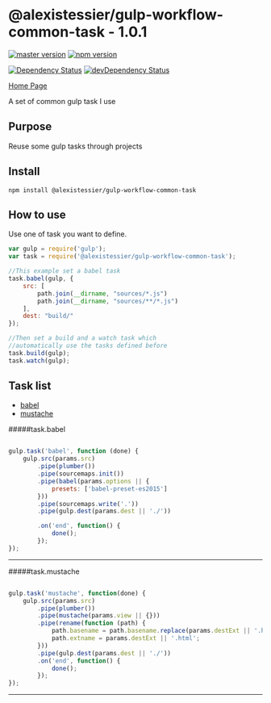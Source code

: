 @alexistessier/gulp-workflow-common-task - 1.0.1
================

[![master version](https://img.shields.io/badge/master%20version-1.0.1-blue.svg)](https://github.com/AlexisTessier/gulp-workflow-common-task#readme)
[![npm version](https://badge.fury.io/js/@alexistessier/gulp-workflow-common-task.svg)](https://badge.fury.io/js/@alexistessier/gulp-workflow-common-task)

[![Dependency Status](https://david-dm.org/AlexisTessier/@alexistessier/gulp-workflow-common-task.svg)](https://david-dm.org/AlexisTessier/@alexistessier/gulp-workflow-common-task)
[![devDependency Status](https://david-dm.org/AlexisTessier/@alexistessier/gulp-workflow-common-task/dev-status.svg)](https://david-dm.org/AlexisTessier/@alexistessier/gulp-workflow-common-task#info=devDependencies)

[Home Page](https://github.com/AlexisTessier/gulp-workflow-common-task#readme)

A set of common gulp task I use

Purpose
-------

Reuse some gulp tasks through projects

Install
-------

```
npm install @alexistessier/gulp-workflow-common-task
```

How to use
----------

Use one of task you want to define.

```javascript
var gulp = require('gulp');
var task = require('@alexistessier/gulp-workflow-common-task');

//This example set a babel task
task.babel(gulp, {
	src: [
		path.join(__dirname, "sources/*.js")
		path.join(__dirname, "sources/**/*.js")
	],
	dest: "build/"
});

//Then set a build and a watch task which
//automatically use the tasks defined before
task.build(gulp);
task.watch(gulp);
```

Task list
---------

- [babel](#taskbabel)
- [mustache](#taskmustache)


#####task.babel
```javascript

gulp.task('babel', function (done) {
	gulp.src(params.src)
		.pipe(plumber())
		.pipe(sourcemaps.init())
		.pipe(babel(params.options || {
			presets: ['babel-preset-es2015']
		}))
		.pipe(sourcemaps.write('.'))
		.pipe(gulp.dest(params.dest || './'))

		.on('end', function() {
			done();
		});
});

```
----------

#####task.mustache
```javascript

gulp.task('mustache', function(done) {
	gulp.src(params.src)
		.pipe(plumber())
		.pipe(mustache(params.view || {}))
		.pipe(rename(function (path) {
		    path.basename = path.basename.replace(params.destExt || '.html', '');
		    path.extname = params.destExt || '.html';
		}))
		.pipe(gulp.dest(params.dest || './'))
		.on('end', function() {
			done();
		});
});	

```
----------
